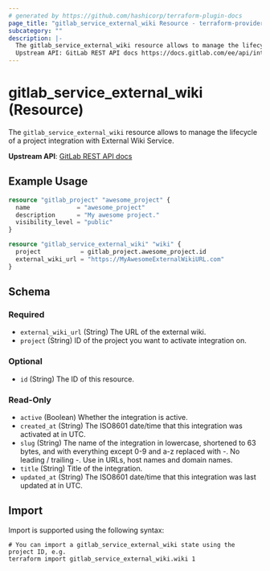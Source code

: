 ```yaml
---
# generated by https://github.com/hashicorp/terraform-plugin-docs
page_title: "gitlab_service_external_wiki Resource - terraform-provider-gitlab"
subcategory: ""
description: |-
  The gitlab_service_external_wiki resource allows to manage the lifecycle of a project integration with External Wiki Service.
  Upstream API: GitLab REST API docs https://docs.gitlab.com/ee/api/integrations.html#external-wiki
---
```


# gitlab_service_external_wiki (Resource)

The `gitlab_service_external_wiki` resource allows to manage the lifecycle of a project integration with External Wiki Service.

**Upstream API**: [GitLab REST API docs](https://docs.gitlab.com/ee/api/integrations.html#external-wiki)

## Example Usage

```terraform
resource "gitlab_project" "awesome_project" {
  name             = "awesome_project"
  description      = "My awesome project."
  visibility_level = "public"
}

resource "gitlab_service_external_wiki" "wiki" {
  project           = gitlab_project.awesome_project.id
  external_wiki_url = "https://MyAwesomeExternalWikiURL.com"
}
```

<!-- schema generated by tfplugindocs -->
## Schema

### Required

- `external_wiki_url` (String) The URL of the external wiki.
- `project` (String) ID of the project you want to activate integration on.

### Optional

- `id` (String) The ID of this resource.

### Read-Only

- `active` (Boolean) Whether the integration is active.
- `created_at` (String) The ISO8601 date/time that this integration was activated at in UTC.
- `slug` (String) The name of the integration in lowercase, shortened to 63 bytes, and with everything except 0-9 and a-z replaced with -. No leading / trailing -. Use in URLs, host names and domain names.
- `title` (String) Title of the integration.
- `updated_at` (String) The ISO8601 date/time that this integration was last updated at in UTC.

## Import

Import is supported using the following syntax:

```shell
# You can import a gitlab_service_external_wiki state using the project ID, e.g.
terraform import gitlab_service_external_wiki.wiki 1
```
